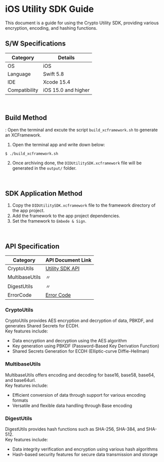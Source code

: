 # iOS Utility SDK Guide
This document is a guide for using the Crypto Utility SDK, providing various encryption, encoding, and hashing functions.


## S/W Specifications
| Category      | Details                   |
|---------------|---------------------------|
| OS            | iOS                       |
| Language      | Swift 5.8                 |
| IDE           | Xcode 15.4                |
| Compatibility | iOS 15.0 and higher       |

<br>


## Build Method
: Open the terminal and excute the script `build_xcframework.sh` to generate an XCFramework.
1. Open the terminal app and write down below:
```bash
$ ./build_xcframework.sh
```
2. Once archiving done, the `DIDUtilitySDK.xcframework` file will be generated in the `output/` folder.
<br>

## SDK Application Method
1. Copy the `DIDUtilitySDK.xcframework` file to the framework directory of the app project.
2. Add the framework to the app project dependencies.
3. Set the framework to `Embede & Sign`.

<br>

## API Specification
| Category | API Document Link |
|------|----------------------------|
| CryptoUtils    | [Utility SDK API](docs/api/did-utility-sdk-ios/Utility.md) |
| MultibaseUtils | 〃                             |
| DigestUtils    | 〃                             |
| ErrorCode      | [Error Code](docs/api/did-utility-sdk-ios/UtilityError.md)        |

### CryptoUtils

CryptoUtils provides AES encryption and decryption of data, PBKDF, and generates Shared Secrets for ECDH. 
<br> Key features include:
- Data encryption and decryption using the AES algorithm
- Key generation using PBKDF (Password-Based Key Derivation Function)
- Shared Secrets Generation for ECDH (Elliptic-curve Diffie-Hellman)

### MultibaseUtils

MultibaseUtils offers encoding and decoding for base16, base58, base64, and base64url. <br> Key features include:
- Efficient conversion of data through support for various encoding formats
- Versatile and flexible data handling through Base encoding

### DigestUtils
DigestUtils provides hash functions such as SHA-256, SHA-384, and SHA-512. <br>Key features include:
- Data integrity verification and encryption using various hash algorithms
- Hash-based security features for secure data transmission and storage
